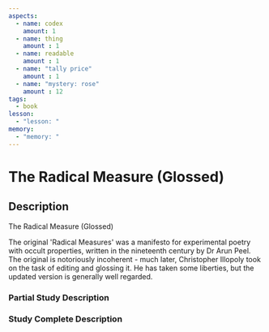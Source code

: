 ```yaml
---
aspects: 
  - name: codex
    amount: 1
  - name: thing
    amount : 1
  - name: readable
    amount : 1
  - name: "tally price"
    amount : 1
  - name: "mystery: rose"
    amount : 12
tags:
  - book
lesson:
  - "lesson: "
memory:
  - "memory: "
---
```


# The Radical Measure (Glossed)

## Description
The Radical Measure (Glossed)

The original 'Radical Measures' was a manifesto for experimental poetry with occult properties, written in the nineteenth century by Dr Arun Peel. The original is notoriously incoherent - much later, Christopher Illopoly took on the task of editing and glossing it. He has taken some liberties, but the updated version is generally well regarded.
### Partial Study Description

### Study Complete Description
